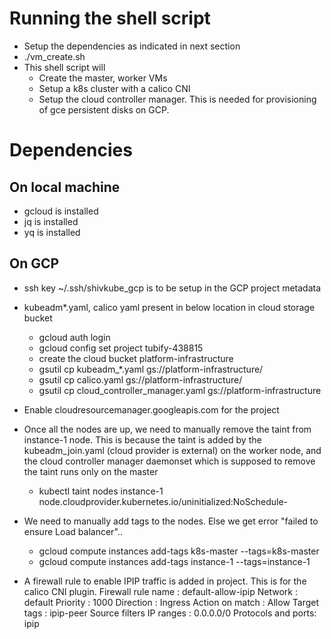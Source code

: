 
# Running the shell script
 - Setup the dependencies as indicated in next section
 - ./vm_create.sh
 - This shell script will
   - Create the master, worker VMs
   - Setup a k8s cluster with a calico CNI
   - Setup the cloud controller manager. This is needed for
     provisioning of gce persistent disks on GCP.

# Dependencies

## On local machine
 - gcloud is installed
 - jq is installed
 - yq is installed

## On GCP
 - ssh key ~/.ssh/shivkube_gcp is to be setup in the GCP project metadata
 - kubeadm*.yaml, calico yaml present in below location in cloud storage bucket
   -  gcloud auth login
   -  gcloud config set project tubify-438815
   -  create the cloud bucket platform-infrastructure
   -  gsutil cp kubeadm_*.yaml gs://platform-infrastructure/
   -  gsutil cp calico.yaml gs://platform-infrastructure/
   -  gsutil cp cloud_controller_manager.yaml gs://platform-infrastructure
 - Enable cloudresourcemanager.googleapis.com for the project
 - Once all the nodes are up, we need to manually remove the taint 
   from instance-1 node. This is because the taint is added by the
   kubeadm_join.yaml (cloud provider is external) on the worker
   node, and the cloud controller manager daemonset which is 
   supposed to remove the taint runs only on the master
   - kubectl taint nodes instance-1 node.cloudprovider.kubernetes.io/uninitialized:NoSchedule-
 - We need to manually add tags to the nodes. Else we get 
   error "failed to ensure Load balancer"..
   - gcloud compute instances add-tags k8s-master --tags=k8s-master
   - gcloud compute instances add-tags instance-1 --tags=instance-1

 - A firewall rule to enable IPIP traffic is added in project. This
   is for the calico CNI plugin.
   Firewall rule name : default-allow-ipip
   Network            : default
   Priority           : 1000
   Direction          : Ingress
   Action on match    : Allow
   Target tags        : ipip-peer
   Source filters
   IP ranges          : 0.0.0.0/0
   Protocols and ports: ipip

